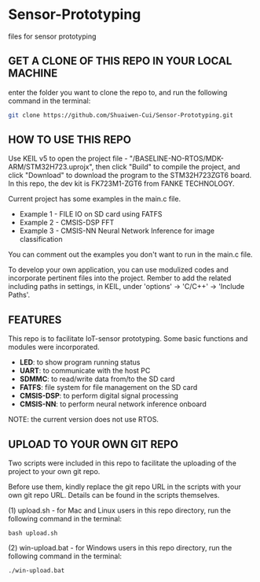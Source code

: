 # Sensor-Prototyping
files for sensor prototyping

## GET A CLONE OF THIS REPO IN YOUR LOCAL MACHINE

enter the folder you want to clone the repo to, and run the following command in the terminal:

```bash
git clone https://github.com/Shuaiwen-Cui/Sensor-Prototyping.git
```

## HOW TO USE THIS REPO

Use KEIL v5 to open the project file - "/BASELINE-NO-RTOS/MDK-ARM/STM32H723.uprojx", then click "Build" to compile the project, and click "Download" to download the program to the STM32H723ZGT6 board. In this repo, the dev kit is FK723M1-ZGT6 from FANKE TECHNOLOGY.

Current project has some examples in the main.c file. 

- Example 1 - FILE IO on SD card using FATFS
- Example 2 - CMSIS-DSP FFT
- Example 3 - CMSIS-NN Neural Network Inference for image classification

You can comment out the examples you don't want to run in the main.c file.

To develop your own application, you can use modulized codes and incorporate pertinent files into the project. Rember to add the related including paths in settings, in KEIL, under 'options' -> 'C/C++' -> 'Include Paths'.

## FEATURES

This repo is to facilitate IoT-sensor prototyping. Some basic functions and modules were incorporated.

- **LED**: to show program running status
- **UART**: to communicate with the host PC
- **SDMMC**: to read/write data from/to the SD card
- **FATFS**: file system for file management on the SD card
- **CMSIS-DSP**: to perform digital signal processing
- **CMSIS-NN**: to perform neural network inference onboard

NOTE: the current version does not use RTOS. 

## UPLOAD TO YOUR OWN GIT REPO

Two scripts were included in this repo to facilitate the uploading of the project to your own git repo. 

Before use them, kindly replace the git repo URL in the scripts with your own git repo URL. Details can be found in the scripts themselves.

(1) upload.sh - for Mac and Linux users
    in this repo directory, run the following command in the terminal:

    bash upload.sh

(2) win-upload.bat - for Windows users
    in this repo directory, run the following command in the terminal:

    ./win-upload.bat
